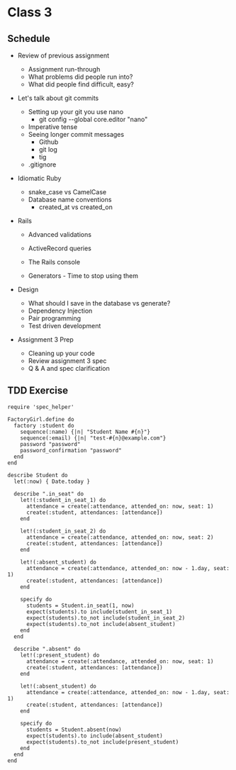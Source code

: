 # Class 3

## Schedule

* Review of previous assignment
  * Assignment run-through
  * What problems did people run into?
  * What did people find difficult, easy?

* Let's talk about git commits
  * Setting up your git you use nano
    * git config --global core.editor "nano"
  * Imperative tense
  * Seeing longer commit messages
    * Github
    * git log
    * tig
  * .gitignore

* Idiomatic Ruby
  * snake_case vs CamelCase
  * Database name conventions
    * created_at vs created_on

* Rails
  * Advanced validations
  * ActiveRecord queries

  * The Rails console
  * Generators - Time to stop using them

* Design
  * What should I save in the database vs generate?
  * Dependency Injection
  * Pair programming
  * Test driven development

* Assignment 3 Prep
  * Cleaning up your code
  * Review assignment 3 spec
  * Q & A and spec clarification

## TDD Exercise

```
require 'spec_helper'

FactoryGirl.define do
  factory :student do
    sequence(:name) {|n| "Student Name #{n}"}
    sequence(:email) {|n| "test-#{n}@example.com"}
    password "password"
    password_confirmation "password"
  end
end

describe Student do
  let(:now) { Date.today }

  describe ".in_seat" do
    let!(:student_in_seat_1) do
      attendance = create(:attendance, attended_on: now, seat: 1)
      create(:student, attendances: [attendance])
    end

    let!(:student_in_seat_2) do
      attendance = create(:attendance, attended_on: now, seat: 2)
      create(:student, attendances: [attendance])
    end

    let!(:absent_student) do
      attendance = create(:attendance, attended_on: now - 1.day, seat: 1)
      create(:student, attendances: [attendance])
    end

    specify do
      students = Student.in_seat(1, now)
      expect(students).to include(student_in_seat_1)
      expect(students).to_not include(student_in_seat_2)
      expect(students).to_not include(absent_student)
    end
  end

  describe ".absent" do
    let!(:present_student) do
      attendance = create(:attendance, attended_on: now, seat: 1)
      create(:student, attendances: [attendance])
    end

    let!(:absent_student) do
      attendance = create(:attendance, attended_on: now - 1.day, seat: 1)
      create(:student, attendances: [attendance])
    end

    specify do
      students = Student.absent(now)
      expect(students).to include(absent_student)
      expect(students).to_not include(present_student)
    end
  end
end
```
